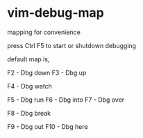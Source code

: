 vim-debug-map
=============

mapping for convenience

press Ctrl F5 to start or shutdown debugging

default map is,

F2 - Dbg down
F3 - Dbg up

F4 - Dbg watch

F5 - Dbg run
F6 - Dbg into
F7 - Dbg over

F8 - Dbg break

F9 -  Dbg out
F10 - Dbg here

